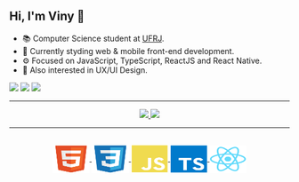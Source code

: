 ## Hi, I'm Viny 👋

- 📚 Computer Science student at [UFRJ](https://ufrj.br/). 
- 🚀 Currently styding web & mobile front-end development. 
- ⚙️ Focused on JavaScript, TypeScript, ReactJS and React Native. 
- 🎨 Also interested in UX/UI Design.

<a href="https://www.linkedin.com/in/vin%C3%ADcius-lima-532302239/" target="_blank"><img src="https://img.shields.io/badge/-LinkedIn-%230077B5?style=for-the-badge&logo=linkedin&logoColor=white"></a>
<a href="mailto:villylss@gmail.com" target="_blank"><img src="https://img.shields.io/badge/Gmail-D14836?style=for-the-badge&logo=gmail&logoColor=white"></a> 
<a href="https://github.com/vlimass"><img src="https://img.shields.io/badge/GitHub-100000?style=for-the-badge&logo=github&logoColor=white"></a>

<hr>

<div align="center">
  <a href="https://github.com/vlimass">
  <img height="220em" src="https://github-readme-stats.vercel.app/api?username=vlimass&show_icons=true&theme=calm&include_all_commits=true&count_private=true"/>
  <img height="220em" src="https://github-readme-stats.vercel.app/api/top-langs/?username=vlimass&layout=compact&langs_count=7&theme=calm"/>
</div>
  
<hr>

<div align="center"><br>
  <img align="center" alt="HTML icon" height="50" width="66.6" src="https://raw.githubusercontent.com/devicons/devicon/master/icons/html5/html5-original.svg">
  <img align="center" alt="CSS icon" height="50" width="66.6" src="https://raw.githubusercontent.com/devicons/devicon/master/icons/css3/css3-original.svg">
  <img align="center" alt="Js icon" height="50" width="66.6" src="https://raw.githubusercontent.com/devicons/devicon/master/icons/javascript/javascript-plain.svg">
  <img align="center" alt="Ts icon" height="50" width="66.6" src="https://raw.githubusercontent.com/devicons/devicon/master/icons/typescript/typescript-plain.svg">
  <img align="center" alt="React icon" height="50" width="66.6" src="https://raw.githubusercontent.com/devicons/devicon/master/icons/react/react-original.svg">
</div>
